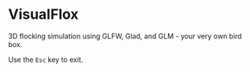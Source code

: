# VisualFlox
3D flocking simulation using GLFW, Glad, and GLM - your very own bird box.

Use the ```Esc``` key to exit.<br>
